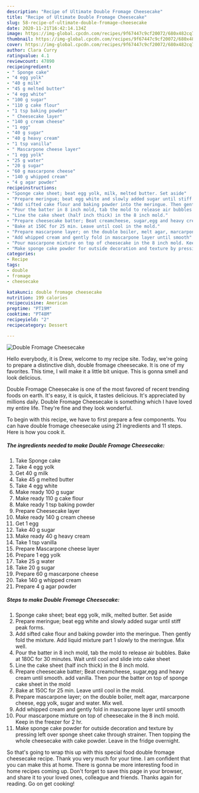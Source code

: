 ```yaml
---
description: "Recipe of Ultimate Double Fromage Cheesecake"
title: "Recipe of Ultimate Double Fromage Cheesecake"
slug: 58-recipe-of-ultimate-double-fromage-cheesecake
date: 2020-11-21T16:42:14.134Z
image: https://img-global.cpcdn.com/recipes/9f67447c9cf20072/680x482cq70/double-fromage-cheesecake-recipe-main-photo.jpg
thumbnail: https://img-global.cpcdn.com/recipes/9f67447c9cf20072/680x482cq70/double-fromage-cheesecake-recipe-main-photo.jpg
cover: https://img-global.cpcdn.com/recipes/9f67447c9cf20072/680x482cq70/double-fromage-cheesecake-recipe-main-photo.jpg
author: Clara Curry
ratingvalue: 4.1
reviewcount: 47890
recipeingredient:
- " Sponge cake"
- "4 egg yolk"
- "40 g milk"
- "45 g melted butter"
- "4 egg white"
- "100 g sugar"
- "110 g cake flour"
- "1 tsp baking powder"
- " Cheesecake layer"
- "140 g cream cheese"
- "1 egg"
- "40 g sugar"
- "40 g heavy cream"
- "1 tsp vanilla"
- " Mascarpone cheese layer"
- "1 egg yolk"
- "25 g water"
- "20 g sugar"
- "60 g mascarpone cheese"
- "140 g whipped cream"
- "4 g agar powder"
recipeinstructions:
- "Sponge cake sheet; beat egg yolk, milk, melted butter. Set aside"
- "Prepare meringue; beat egg white and slowly added sugar until stiff peak forms."
- "Add sifted cake flour and baking powder into the meringue. Then gently fold the mixture. Add liquid mixture part 1 slowly to the meringue. Mix well."
- "Pour the batter in 8 inch mold, tab the mold to release air bubbles. Bake at 180C for 30 minutes. Wait until cool and slide into cake sheet"
- "Line the cake sheet (half inch thick) in the 8 inch mold."
- "Prepare cheesecake batter; Beat creamcheese, sugar,egg and heavy cream until smooth. add vanilla. Then pour the batter on top of sponge cake sheet in the mold"
- "Bake at 150C for 25 min. Leave until cool in the mold."
- "Prepare mascarpone layer; on the double boiler, melt agar, marcarpone cheese, egg yolk, sugar and water. Mix well."
- "Add whipped cream and gently fold in mascarpone layer until smooth"
- "Pour mascarpone mixture on top of cheesecake in the 8 inch mold. Keep in the freezer for 2 hr."
- "Make sponge cake powder for outside decoration and texture by pressing left over sponge sheet cake through strainer. Then topping the whole cheesecake with cake powder. Leave in the fridge overnight."
categories:
- Recipe
tags:
- double
- fromage
- cheesecake

katakunci: double fromage cheesecake 
nutrition: 199 calories
recipecuisine: American
preptime: "PT19M"
cooktime: "PT48M"
recipeyield: "2"
recipecategory: Dessert

---
```



![Double Fromage Cheesecake](https://img-global.cpcdn.com/recipes/9f67447c9cf20072/680x482cq70/double-fromage-cheesecake-recipe-main-photo.jpg)

Hello everybody, it is Drew, welcome to my recipe site. Today, we're going to prepare a distinctive dish, double fromage cheesecake. It is one of my favorites. This time, I will make it a little bit unique. This is gonna smell and look delicious.



Double Fromage Cheesecake is one of the most favored of recent trending foods on earth. It's easy, it is quick, it tastes delicious. It's appreciated by millions daily. Double Fromage Cheesecake is something which I have loved my entire life. They're fine and they look wonderful.


To begin with this recipe, we have to first prepare a few components. You can have double fromage cheesecake using 21 ingredients and 11 steps. Here is how you cook it.

<!--inarticleads1-->

##### The ingredients needed to make Double Fromage Cheesecake:

1. Take  Sponge cake
1. Take 4 egg yolk
1. Get 40 g milk
1. Take 45 g melted butter
1. Take 4 egg white
1. Make ready 100 g sugar
1. Make ready 110 g cake flour
1. Make ready 1 tsp baking powder
1. Prepare  Cheesecake layer
1. Make ready 140 g cream cheese
1. Get 1 egg
1. Take 40 g sugar
1. Make ready 40 g heavy cream
1. Take 1 tsp vanilla
1. Prepare  Mascarpone cheese layer
1. Prepare 1 egg yolk
1. Take 25 g water
1. Take 20 g sugar
1. Prepare 60 g mascarpone cheese
1. Take 140 g whipped cream
1. Prepare 4 g agar powder




<!--inarticleads2-->

##### Steps to make Double Fromage Cheesecake:

1. Sponge cake sheet; beat egg yolk, milk, melted butter. Set aside
1. Prepare meringue; beat egg white and slowly added sugar until stiff peak forms.
1. Add sifted cake flour and baking powder into the meringue. Then gently fold the mixture. Add liquid mixture part 1 slowly to the meringue. Mix well.
1. Pour the batter in 8 inch mold, tab the mold to release air bubbles. Bake at 180C for 30 minutes. Wait until cool and slide into cake sheet
1. Line the cake sheet (half inch thick) in the 8 inch mold.
1. Prepare cheesecake batter; Beat creamcheese, sugar,egg and heavy cream until smooth. add vanilla. Then pour the batter on top of sponge cake sheet in the mold
1. Bake at 150C for 25 min. Leave until cool in the mold.
1. Prepare mascarpone layer; on the double boiler, melt agar, marcarpone cheese, egg yolk, sugar and water. Mix well.
1. Add whipped cream and gently fold in mascarpone layer until smooth
1. Pour mascarpone mixture on top of cheesecake in the 8 inch mold. Keep in the freezer for 2 hr.
1. Make sponge cake powder for outside decoration and texture by pressing left over sponge sheet cake through strainer. Then topping the whole cheesecake with cake powder. Leave in the fridge overnight.




So that's going to wrap this up with this special food double fromage cheesecake recipe. Thank you very much for your time. I am confident that you can make this at home. There is gonna be more interesting food in home recipes coming up. Don't forget to save this page in your browser, and share it to your loved ones, colleague and friends. Thanks again for reading. Go on get cooking!
